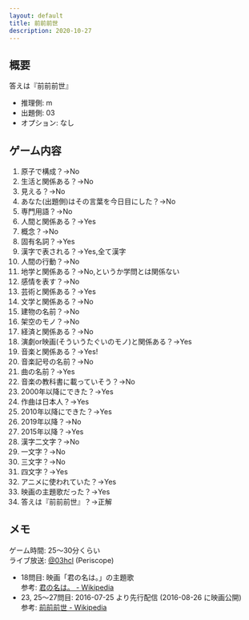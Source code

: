 ```yaml
---
layout: default
title: 前前前世
description: 2020-10-27
---
```


## 概要

答えは『前前前世』

- 推理側: m
- 出題側: 03
- オプション: なし

## ゲーム内容

1. 原子で構成？→No
2. 生活と関係ある？→No
3. 見える？→No
4. あなた(出題側)はその言葉を今日目にした？→No
5. 専門用語？→No
6. 人間と関係ある？→Yes
7. 概念？→No
8. 固有名詞？→Yes
9. 漢字で表される？→Yes,全て漢字
10. 人間の行動？→No
11. 地学と関係ある？→No,というか学問とは関係ない
12. 感情を表す？→No
13. 芸術と関係ある？→Yes
14. 文学と関係ある？→No
15. 建物の名前？→No
16. 架空のモノ？→No
17. 経済と関係ある？→No
18. 演劇or映画(そういうたぐいのモノ)と関係ある？→Yes
19. 音楽と関係ある？→Yes!
20. 音楽記号の名前？→No
21. 曲の名前？→Yes
22. 音楽の教科書に載っていそう？→No
23. 2000年以降にできた？→Yes
24. 作曲は日本人？→Yes
25. 2010年以降にできた？→Yes
26. 2019年以降？→No
27. 2015年以降？→Yes
28. 漢字二文字？→No
29. 一文字？→No
30. 三文字？→No
31. 四文字？→Yes
32. アニメに使われていた？→Yes
33. 映画の主題歌だった？→Yes
34. 答えは『前前前世』？→正解

## メモ

ゲーム時間: 25～30分くらい  
ライブ放送: [@03hcl](https://www.periscope.tv/03hcl/1vOGwkrQrdEGB) (Periscope)

- 18問目: 映画「君の名は。」の主題歌  
  参考: [君の名は。 - Wikipedia](https://ja.wikipedia.org/wiki/%E5%90%9B%E3%81%AE%E5%90%8D%E3%81%AF%E3%80%82)
- 23, 25～27問目: 2016-07-25 より先行配信 (2016-08-26 に映画公開)  
  参考: [前前前世 - Wikipedia](https://ja.wikipedia.org/wiki/%E5%89%8D%E5%89%8D%E5%89%8D%E4%B8%96)
